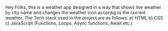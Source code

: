 Hey Folks, this is a weather app designed in a way that shows live weather by city name and changes the weather icon accordig to the current weather.
The Tech stack used in the project are as follows:
a) HTML
b) CSS
c) JavaScript (Functions, Loops, Async functions, Await etc.)
